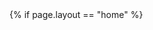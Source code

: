 </div>
<script type="text/javascript" src="{{site.baseurl}}/js/smooth-scroll.min.js"></script>
<script type="text/javascript">
    (function() {
        var header = document.getElementById("header");
        var headerHeight = getHeaderHeight() + 5;

        function getHeaderHeight() {
            //return header.getBoundingClientRect().height;
            var position = header.getBoundingClientRect();
            return position.height;
        }

        var scroll = new SmoothScroll('a[href*="#"]', {
            // Speed & Easing
            speed: 500, // Integer. How fast to complete the scroll in milliseconds
            offset: headerHeight // Integer or Function returning an integer. How far to offset the scrolling anchor location in pixels
        });

        window.onresize = function(event) {
            headerHeight = getHeaderHeight();
        };
    })();
</script>
{% if page.layout == "home" %}
    <script type="text/javascript">
        (function() {
            'use strict';

            var windowHeight = calculateHeight();

            var sections = document.querySelectorAll('section [id]');
            var navLinks = document.querySelectorAll('nav div a[href^="{{site.baseurl}}/#"]');

            function getClosestSection() {
                var index = -1;
                var max = 0;
                for(var i = 0, n = sections.length; i < n; i++) {
                    var percentage = getPercentage(sections[i]);

                    if(percentage <= 0) {
                        continue;
                    }

                    if(index == -1 || percentage > max) {
                        index = i;
                        max = percentage;
                    }
                }

                for(var i = 0, n = navLinks.length; i < n; i++) {
                    navLinks[i].classList.remove('is-selected');
                }

                if(index == -1) {
                    return;
                }

                selectLink(sections[index].id);
            }

            function getPercentage(element) {
                var position = element.getBoundingClientRect();

                var top = Math.max(0, position.top);
                var bottom = Math.min(windowHeight, position.bottom);
                if(position.top > windowHeight || position.bottom < 0) {
                    return 0;
                }

                return (bottom - top) / windowHeight;
            }

            function selectLink(id) {
                for(var i = 0, n = navLinks.length; i < n; i++) {
                    var element = navLinks[i];

                    if(element.href.split("#")[1] == id) {
                        element.classList.add('is-selected');
                    }
                }
            }

            function calculateHeight() {
                var w = window,
                    d = document,
                    e = d.documentElement,
                    g = d.getElementsByTagName('body')[0],
                    y = w.innerHeight|| e.clientHeight|| g.clientHeight;

                return y;
            }

            window.onresize = function(event) {
                windowHeight = calculateHeight();
                getClosestSection();
            };

            window.onscroll = function(event) {
                getClosestSection();
            };
        })();
    </script>
    <script type="text/javascript">
    (function() {
        var frames = document.getElementsByClassName("frame");

        for(var i = 0, n = frames.length; i < n; i++) {
            var degrees = Math.random() * 3 - 1.5;

            frames[i].setAttribute("style", "-ms-transform: rotate(" + degrees + "deg);");
            frames[i].setAttribute("style", "-webkit-transform: rotate(" + degrees + "deg);");
            frames[i].setAttribute("style", "transform: rotate(" + degrees + "deg);");
        }
    })();
    </script>
{% endif %}
{% if page.layout == "blog-post" %}
    <script type="text/javascript">
        function serialize(form) {
            if (!form || form.nodeName !== "FORM") {
                return
            }
            var i, j, q = [];
            for (i = form.elements.length - 1; i >= 0; i = i - 1) {
                if (form.elements[i].name === "") {
                    continue
                }
                switch (form.elements[i].nodeName) {
                    case "INPUT":
                        switch (form.elements[i].type) {
                            case "checkbox":
                            case "radio":
                                if (form.elements[i].checked) {
                                    q.push(form.elements[i].name + "=" + encodeURIComponent(form.elements[i].value))
                                }
                                break;
                            case "file":
                                break;
                            default:
                                q.push(form.elements[i].name + "=" + encodeURIComponent(form.elements[i].value));
                                break;
                        }
                        break;
                    case "TEXTAREA":
                        q.push(form.elements[i].name + "=" + encodeURIComponent(form.elements[i].value));
                        break;
                    case "SELECT":
                        switch (form.elements[i].type) {
                            case "select-one":
                                q.push(form.elements[i].name + "=" + encodeURIComponent(form.elements[i].value));
                                break;
                            case "select-multiple":
                                for (j = form.elements[i].options.length - 1; j >= 0; j = j - 1) {
                                    if (form.elements[i].options[j].selected) {
                                        q.push(form.elements[i].name + "=" + encodeURIComponent(form.elements[i].options[j].value))
                                    }
                                }
                                break
                        }
                        break;
                    case "BUTTON":
                        switch (form.elements[i].type) {
                            case "reset":
                            case "submit":
                            case "button":
                                q.push(form.elements[i].name + "=" + encodeURIComponent(form.elements[i].value));
                                break
                        }
                        break
                }
            }
            return q.join("&")
        };
    </script>
    <script type="text/javascript">
        function reply(parentId) {
            cancelReply();
            
            var parent = document.getElementById("comment-form-parent");
            parent.value = parentId;
            
            var label = document.getElementById("replying-label");
            label.classList.remove("hidden");
        }
        
        function reply(parentId, quotedId) {
            cancelReply();
            
            var parent = document.getElementById("comment-form-parent");
            parent.value = parentId;
            var quote = document.getElementById("comment-form-quote");
            quote.value = quotedId;
            
            var label = document.getElementById("replying-label");
            label.classList.remove("hidden");
        }
    
        function cancelReply() {
            var parent = document.getElementById("comment-form-parent");
            parent.value = "";
            var quote = document.getElementById("comment-form-quote");
            quote.value = "";
            
            var label = document.getElementById("replying-label");
            label.classList.add("hidden");
        }
        
        (function() {
            var form = document.getElementById("comment-form");
            var button = document.getElementById("comment-form-submit");
            var buttonContent = button.innerHTML;
            var log = document.getElementById("comment-log");
            
            var timeout = null;

            form.onsubmit = function(event) {
                event.preventDefault();

                sendData();
            };

            function sendData() {
                disableButton();

                var xhr = new XMLHttpRequest();
                var fd = new FormData(form);

                xhr.onload = function(event) {
                    if(xhr.status == 200) {
                        onSuccess();
                    } else {
                        onError();
                    }

                    enableButton();
                };

                xhr.onerror = function(event) {
                    onError();

                    enableButton();
                };

                xhr.open(form.method, form.action);
                xhr.setRequestHeader('Content-Type', 'application/x-www-form-urlencoded');
                xhr.send(serialize(form));
            }

            function onSuccess() {
                grecaptcha.reset();
                form.reset();
                
                log.classList.remove("hidden");
                log.classList.remove("error");
                log.classList.add("success");
                
                clearTimeout(timeout);
                timeout = setTimeout(function() { log.classList.add("hidden"); }, 7000);
                
                log.innerHTML = "<i class='fa fa-check-circle' aria-hidden='true'></i> <strong>Thanks for your comment!</strong> It will show on the site in a few seconds."
            }

            function onError() {
                grecaptcha.reset();
                            
                log.classList.remove("hidden");
                log.classList.remove("success");
                log.classList.add("error");
                
                clearTimeout(timeout);
                timeout = setTimeout(function() { log.classList.add("hidden"); }, 7000);
                
                log.innerHTML = "<i class='fa fa-exclamation-circle' aria-hidden='true'></i> <strong>Sorry, there was an error with your submission.</strong> Please make sure all required fields have been completed and try again."
            }
            
            function enableButton() {
                button.innerHTML = buttonContent;
                button.disabled = false;
            }
            
            function disableButton() {
                button.innerHTML = "<div class='loader'></div>";
                button.disabled = true;
            }
        })();
    </script>
{% endif %}
<script type="text/javascript">
    var open = false;
    var page = document.getElementById("page");
    var splashContainer = document.getElementById("splash-container");
    var blogSocial = document.getElementById("blog-social");
    
    function toggleNav() {
        if(open) {
            closeNav();
        } else {
            openNav();
        }
    }
 
    function openNav() {
        if(page != null) {
            page.style.left = "12em";
        }
        if(splashContainer != null) {
            splashContainer.style.left = "12em";
        }
        if(blogSocial != null) {
            blogSocial.style.left = "12em";
        }
        
        open = true;
    }
 
    function closeNav() {
        if(page != null) {
            page.style.left = "0";
        }
        if(splashContainer != null) {
            splashContainer.style.left = "0";
        }
        if(blogSocial != null) {
            blogSocial.style.left = "0";
        }
        
        open = false;
    }
</script>
</body>
</html>